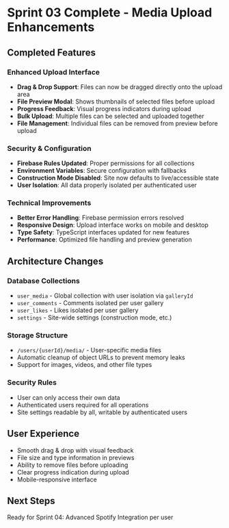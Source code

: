 # Sprint 03 Complete - Media Upload Enhancements

## Completed Features

### Enhanced Upload Interface
- **Drag & Drop Support**: Files can now be dragged directly onto the upload area
- **File Preview Modal**: Shows thumbnails of selected files before upload
- **Progress Feedback**: Visual progress indicators during upload
- **Bulk Upload**: Multiple files can be selected and uploaded together
- **File Management**: Individual files can be removed from preview before upload

### Security & Configuration
- **Firebase Rules Updated**: Proper permissions for all collections
- **Environment Variables**: Secure configuration with fallbacks
- **Construction Mode Disabled**: Site now defaults to live/accessible state
- **User Isolation**: All data properly isolated per authenticated user

### Technical Improvements
- **Better Error Handling**: Firebase permission errors resolved
- **Responsive Design**: Upload interface works on mobile and desktop
- **Type Safety**: TypeScript interfaces updated for new features
- **Performance**: Optimized file handling and preview generation

## Architecture Changes

### Database Collections
- `user_media` - Global collection with user isolation via `galleryId`
- `user_comments` - Comments isolated per user gallery
- `user_likes` - Likes isolated per user gallery
- `settings` - Site-wide settings (construction mode, etc.)

### Storage Structure
- `/users/{userId}/media/` - User-specific media files
- Automatic cleanup of object URLs to prevent memory leaks
- Support for images, videos, and other file types

### Security Rules
- User can only access their own data
- Authenticated users required for all operations
- Site settings readable by all, writable by authenticated users

## User Experience
- Smooth drag & drop with visual feedback
- File size and type information in previews
- Ability to remove files before uploading
- Clear progress indication during upload
- Mobile-responsive interface

## Next Steps
Ready for Sprint 04: Advanced Spotify Integration per user